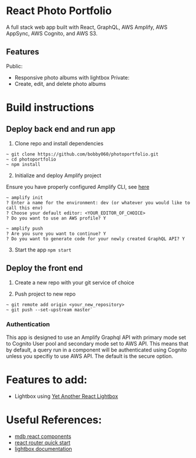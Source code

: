 # React Photo Portfolio

A full stack web app built with React, GraphQL, AWS Amplify, AWS AppSync, AWS Cognito, and AWS S3.

## Features
Public:
- Responsive photo albums with lightbox
Private:
- Create, edit, and delete photo albums

# Build instructions

## Deploy back end and run app

1. Clone repo and install dependencies

```
~ git clone https://github.com/bobby060/photoportfolio.git
~ cd photoportfolio
~ npm install
```

2. Initialize and deploy Amplify project

Ensure you have properly configured Amplify CLI, see [here](https://docs.amplify.aws/cli/start/install/)
```
~ amplify init
? Enter a name for the environment: dev (or whatever you would like to call this env)
? Choose your default editor: <YOUR_EDITOR_OF_CHOICE>
? Do you want to use an AWS profile? Y

~ amplify push
? Are you sure you want to continue? Y
? Do you want to generate code for your newly created GraphQL API? Y
```
3. Start the app
```npm start```

## Deploy the front end
1. Create a new repo with your git service of choice

2. Push project to new repo
```
~ git remote add origin <your_new_repository>
~ git push --set-upstream master`
```

### Authentication
This app is designed to use an Amplify Graphql API with primary mode set to Cognito User pool and secondary mode set to AWS API. This means that by default, a query run in a component will be authenticated using Cognito unless you specifiy to use AWS API. The default is the secure option.


# Features to add:
- Lightbox using [Yet Another React Lightbox](https://yet-another-react-lightbox.com/)


# Useful References:
<!-- - [react-dropzone documentation](https://react-dropzone.js.org/) -->
- [mdb react components](https://mdbootstrap.com/docs/standard)
- [react router quick start](https://reactrouter.com/en/main/start/tutorial)
- [lightbox documentation](https://yet-another-react-lightbox.com/documentation)

